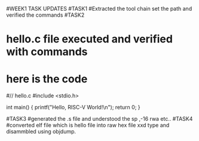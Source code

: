 #WEEK1 TASK UPDATES
#TASK1
#Extracted the tool chain set the path and verified the commands
#TASK2
# hello.c file executed and verified with commands
# here is the code
#// hello.c
#include <stdio.h>

int main() {
    printf("Hello, RISC-V World!\n");
    return 0;
}

#TASK3
#generated the .s file and understood the sp ,-16 rwa etc..
#TASK4
#converted elf file which is hello file into raw hex file xxd type and disammbled using objdump.

